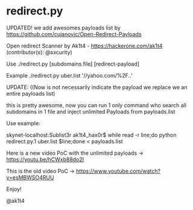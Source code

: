# redirect.py
UPDATED!  we add awesomes payloads list by https://github.com/cujanovic/Open-Redirect-Payloads

Open redirect Scanner by Ak1t4 - https://hackerone.com/ak1t4
(contributor(s): @sxcurity)

Use ./redirect.py [subdomains.file] [redirect-payload]

Example ./redirect.py uber.list '//yahoo.com/%2F..'


UPDATE:  ((Now is not necessarily indicate the payload we replace we an entire payloads list)

this is pretty awesome, now you can run 1 only command who search all subdomains in 1 file and inject unlimited Payloads from payloads.list

Use example:

skynet-localhost:Sublist3r ak1t4_hax0r$  while read -r line;do python redirect.py.1 uber.list $line;done < payloads.list 


Here is a new video PoC with the unlimited payloads -> https://youtu.be/hCWxb88do2I

This is the old video PoC  -> https://www.youtube.com/watch?v=esMBWSO4RUU

Enjoy!

@ak1t4




